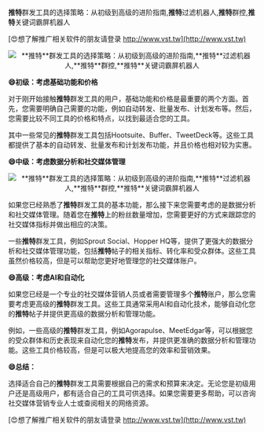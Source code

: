 **推特**群发工具的选择策略：从初级到高级的进阶指南,**推特**过滤机器人,**推特**群控,**推特**关键词霸屏机器人

[😍想了解推广相关软件的朋友请登录 http://www.vst.tw](http://www.vst.tw)

 <center><img src="https://vst.tw/MP4/tuiguang/png/6.png" alt="**推特**群发工具的选择策略：从初级到高级的进阶指南,**推特**过滤机器人,**推特**群控,**推特**关键词霸屏机器人"></center>

**😄初级：考虑基础功能和价格**

对于刚开始接触**推特**群发工具的用户，基础功能和价格是最重要的两个方面。首先，您需要明确自己需要的功能，例如自动转发、批量发布、计划发布等。然后，您需要比较不同工具的价格和特点，以找到最适合您的工具。

其中一些常见的**推特**群发工具包括Hootsuite、Buffer、TweetDeck等。这些工具都提供了基本的自动转发、批量发布和计划发布功能，并且价格也相对较为实惠。

**😄中级：考虑数据分析和社交媒体管理**

 <center><img src="https://vst.tw/MP4/tuiguang/png/1.png" alt="**推特**群发工具的选择策略：从初级到高级的进阶指南,**推特**过滤机器人,**推特**群控,**推特**关键词霸屏机器人"></center>

如果您已经熟悉了**推特**群发工具的基本功能，那么接下来您需要考虑的是数据分析和社交媒体管理。随着您在**推特**上的粉丝数量增加，您需要更好的方式来跟踪您的社交媒体指标并做出相应的决策。

一些**推特**群发工具，例如Sprout Social、Hopper HQ等，提供了更强大的数据分析和社交媒体管理功能，包括**推特**帖子的相关指标、转化率和受众群体。这些工具虽然价格较高，但是可以帮助您更好地管理您的社交媒体账户。

**😄高级：考虑AI和自动化**

如果您已经是一个专业的社交媒体营销人员或者需要管理多个**推特**账户，那么您需要考虑更高级的**推特**群发工具。这些工具通常采用AI和自动化技术，能够自动化您的**推特**帖子并提供更高级的数据分析和管理功能。

例如，一些高级的**推特**群发工具，例如Agorapulse、MeetEdgar等，可以根据您的受众群体和历史表现来自动化您的**推特**发布，并提供更准确的数据分析和管理功能。这些工具价格较高，但是可以极大地提高您的效率和营销效果。

**😄总结：**

选择适合自己的**推特**群发工具需要根据自己的需求和预算来决定。无论您是初级用户还是高级用户，都有适合自己的工具可供选择。如果您需要更多帮助，可以咨询社交媒体营销专业人士或查阅相关的网络资源。

[😍想了解推广相关软件的朋友请登录 http://www.vst.tw](http://www.vst.tw)



